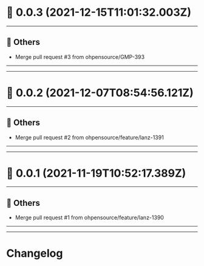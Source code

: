 # :confetti_ball: 0.0.3 (2021-12-15T11:01:32.003Z)
- - -
## :newspaper: Others
* Merge pull request #3 from ohpensource/GMP-393
- - -
- - -
# :confetti_ball: 0.0.2 (2021-12-07T08:54:56.121Z)
- - -
## :newspaper: Others
* Merge pull request #2 from ohpensource/feature/lanz-1391
- - -
- - -
# :confetti_ball: 0.0.1 (2021-11-19T10:52:17.389Z)
- - -
## :newspaper: Others
* Merge pull request #1 from ohpensource/feature/lanz-1390
- - -
- - -
# Changelog
